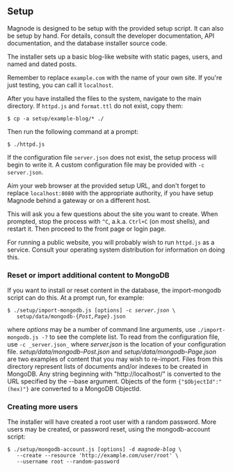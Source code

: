 ## Setup

Magnode is designed to be setup with the provided setup script. It can also be setup by hand. For details, consult the developer documentation, API documentation, and the database installer source code.

The installer sets up a basic blog-like website with static pages, users, and named and dated posts.

Remember to replace `example.com` with the name of your own site. If you're just testing, you can call it `localhost`.

After you have installed the files to the system, navigate to the main directory. If `httpd.js` and `format.ttl` do not exist, copy them:

	$ cp -a setup/example-blog/* ./

Then run the following command at a prompt:

	$ ./httpd.js

If the configuration file `server.json` does not exist, the setup process will begin to write it. A custom configuration file may be provided with `-c server.json`.

Aim your web browser at the provided setup URL, and don't forget to replace `localhost:8080` with the appropriate authority, if you have setup Magnode behind a gateway or on a different host.

This will ask you a few questions about the site you want to create. When prompted, stop the process with `^C`, a.k.a. `Ctrl+C` (on most shells), and restart it. Then proceed to the front page or login page.

For running a public website, you will probably wish to run `httpd.js` as a service. Consult your operating system distribution for information on doing this.


### Reset or import additional content to MongoDB

If you want to install or reset content in the database, the import-mongodb script can do this. At a prompt run, for example:

<pre><code>$ ./setup/import-mongodb.js [options] -c <i>server.json</i> \
   setup/data/mongodb-{<i>Post,Page</i>}.json
</code></pre>

where _options_ may be a number of command line arguments, use `./import-mongodb.js -?` to see the complete list. To read from the configuration file, use `-c _server.json_` where _server.json_ is the location of your configuration file.
<i>setup/data/mongodb-Post.json</i> and <i>setup/data/mongodb-Page.json</i> are two examples of content that you may wish to re-import. Files from this directory represent lists of documents and/or indexes to be created in MongoDB. Any string beginning with "http://localhost/" is converted to the URL specified by the --base argument. Objects of the form `{"$ObjectId":"(hex)"}` are converted to a MongoDB ObjectId.


### Creating more users

The installer will have created a root user with a random password. More users may be created, or password reset, using the mongodb-account script:

<pre><code>$ ./setup/mongodb-account.js [options] -d <i>magnode-blog</i> \
   --create --resource 'http://example.com/user/root' \
   --username root --random-password
</code></pre>

